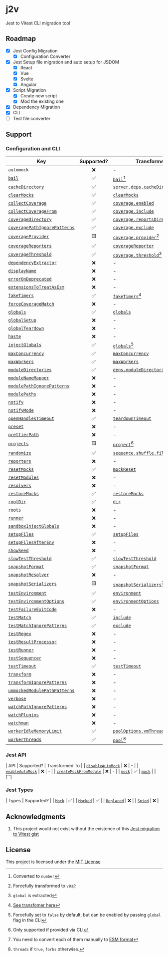 # j2v

Jest to Vitest CLI migration tool

## Roadmap

- [x] Jest Config Migration
  - [x] Configuration Converter
- [x] Jest Setup file migration and auto setup for JSDOM
  - [x] React
  - [x] Vue
  - [x] Svelte
  - [x] Angular
- [x] Script Migration
  - [x] Create new script
  - [x] Mod the existing one
- [x] Dependency Migration
- [x] CLI
- [ ] Test file converter

## Support

### Configuration and CLI

| Key | Supported? | Transformed To |
| --- | :--------: | -------------- |
| `automock` | ❌ | - |
| [`bail`](https://jestjs.io/docs/configuration#bail-number--boolean) | ✅ | [`bail`](https://vitest.dev/config/#bail)[^1] |
| [`cacheDirectory`](https://jestjs.io/docs/configuration#cachedirectory-string) | ✅ | [`server.deps.cacheDir`](https://vitest.dev/config/#server-deps-cachedir) |
| [`clearMocks`](https://jestjs.io/docs/configuration#clearmocks-boolean) | ✅ | [`clearMocks`](https://vitest.dev/config/#clearmocks) |
| [`collectCoverage`](https://jestjs.io/docs/configuration#collectcoverage-boolean) | ✅ | [`coverage.enabled`](https://vitest.dev/config/#coverage-enabled) |
| [`collectCoverageFrom`](https://jestjs.io/docs/configuration#collectcoveragefrom-array) | ✅ | [`coverage.include`](https://vitest.dev/config/#coverage-include) |
| [`coverageDirectory`](https://jestjs.io/docs/configuration#coveragedirectory-string) | ✅ | [`coverage.reportsDirectory`](https://vitest.dev/config/#coverage-reportsdirectory) |
| [`coveragePathIgnorePatterns`](https://jestjs.io/docs/configuration#coveragepathignorepatterns-arraystring) | ✅ | [`coverage.exclude`](https://vitest.dev/config/#coverage-exclude) |
| [`coverageProvider`](https://jestjs.io/docs/configuration#coverageprovider-string) | 🟨 | [`coverage.provider`](https://vitest.dev/config/#coverage-provider)[^2] |
| [`coverageReporters`](https://vitest.dev/config/#coverage-provider) | ✅ | [`coverageReporter`](https://vitest.dev/config/#coverage-reporter) |
| [`coverageThreshold`](https://jestjs.io/docs/configuration#coveragethreshold-object) | ✅ | [`coverage.threshold`](https://vitest.dev/config/#coverage-thresholds)[^3] |
| [`dependencyExtractor`](https://jestjs.io/docs/configuration#dependencyextractor-string) | ❌ | - |
| [`displayName`](https://jestjs.io/docs/configuration#displayname-string-object) | ❌ | - |
| [`errorOnDeprecated`](https://jestjs.io/docs/configuration#errorondeprecated-boolean) | ❌ | - |
| [`extensionsToTreatAsEsm`](https://jestjs.io/docs/configuration#extensionstotreatasesm-arraystring) | ❌ | - |
| [`fakeTimers`](https://jestjs.io/docs/configuration#faketimers-object) | ✅ | [`fakeTimers`](https://vitest.dev/config/#faketimers)[^4] |
| [`forceCoverageMatch`](https://jestjs.io/docs/configuration#forcecoveragematch-arraystring) | ❌ | - |
| [`globals`](https://jestjs.io/docs/configuration#globals-object) | ✅ | [`globals`](https://vitest.dev/config/#globals) |
| [`globalSetup`](https://jestjs.io/docs/configuration#globalsetup-string) | ❌ | - |
| [`globalTeardown`](https://jestjs.io/docs/configuration#globalteardown-string) | ❌ | - |
| [`haste`](https://jestjs.io/docs/configuration#haste-object) | ❌ | - |
| [`injectGlobals`](https://jestjs.io/docs/configuration#injectglobals-boolean) | ✅ | [`globals`](https://vitest.dev/config/#globals)[^5] |
| [`maxConcurrency`](https://jestjs.io/docs/configuration#maxconcurrency-number) | ✅ | [`maxConcurrency`](https://vitest.dev/config/#maxconcurrency) |
| [`maxWorkers`](https://jestjs.io/docs/configuration#maxworkers-number--string) | ✅ | [`maxWorkers`](https://vitest.dev/config/#maxworkers) |
| [`moduleDirectories`](https://jestjs.io/docs/configuration#moduledirectories-arraystring) | ✅ | [`deps.moduleDirectories`](https://vitest.dev/config/#deps-moduledirectories) |
| [`moduleNameMapper`](https://jestjs.io/docs/configuration#modulenamemapper-objectstring-string--arraystring) | ❌ | - |
| [`modulePathIgnorePatterns`](https://jestjs.io/docs/configuration#modulepathignorepatterns-arraystring) | ❌ | - |
| [`modulePaths`](https://jestjs.io/docs/configuration#modulepaths-arraystring) | ❌ | - |
| [`notify`](https://jestjs.io/docs/configuration#notify-boolean) | ❌ | - |
| [`notifyMode`](https://jestjs.io/docs/configuration#notifymode-string) | ❌ | - |
| [`openHandlesTimeout`](https://jestjs.io/docs/configuration#openhandlestimeout-number) | ✅ | [`teardownTimeout`](https://vitest.dev/config/#teardowntimeout) |
| [`preset`](https://jestjs.io/docs/configuration#preset-string) | ❌ | - |
| [`prettierPath`](https://jestjs.io/docs/configuration#prettierpath-string) | ❌ | - |
| [`projects`](https://jestjs.io/docs/configuration#projects-arraystring--projectconfig) | 🟨 | [`project`](https://vitest.dev/guide/cli.html#project)[^6] |
| [`randomize`](https://jestjs.io/docs/configuration#randomize-boolean) | ✅ | [`sequence.shuffle.files`](https://vitest.dev/config/#sequence-shuffle-files) |
| [`reporters`](https://jestjs.io/docs/configuration#reporters-arraymodulename--modulename-options) | ❌ | - |
| [`resetMocks`](https://jestjs.io/docs/configuration#resetmocks-boolean) | ✅ | [`mockReset`](https://vitest.dev/config/#mockreset) |
| [`resetModules`](https://jestjs.io/docs/configuration#resetmodules-boolean) | ❌ | - |
| [`resolvers`](https://jestjs.io/docs/configuration#resolver-string) | ❌ | - |
| [`restoreMocks`](https://jestjs.io/docs/configuration#restoremocks-boolean) | ✅ | [`restoreMocks`](https://jestjs.io/docs/configuration#restoremocks-boolean) |
| [`rootDir`](https://jestjs.io/docs/configuration#rootdir-string) | ✅ | [`dir`](https://vitest.dev/config/#dir) |
| [`roots`](https://jestjs.io/docs/configuration#roots-arraystring) | ❌ | - |
| [`runner`](https://jestjs.io/docs/configuration#runner-string) | ❌ | - |
| [`sandboxInjectGlobals`](https://jestjs.io/docs/configuration#sandboxinjectedglobals-arraystring) | ❌ | - |
| [`setupFiles`](https://jestjs.io/docs/configuration#setupfiles-array) | ✅ | [`setupFiles`](https://vitest.dev/config/#setupfiles) |
| [`setupFilesAfterEnv`](https://jestjs.io/docs/configuration#setupfilesafterenv-array) | ❌ | - |
| [`showSeed`](https://jestjs.io/docs/configuration#showseed-boolean) | ❌ | - |
| [`slowTestThreshold`](https://jestjs.io/docs/configuration#slowtestthreshold-number) | ✅ | [`slowTestThreshold`](https://vitest.dev/config/#slowtestthreshold) |
| [`snapshotFormat`](https://jestjs.io/docs/configuration#snapshotformat-object) | ✅ | [`snapshotFormat`](https://jestjs.io/docs/configuration#snapshotformat-object) |
| [`snapshotResolver`](https://jestjs.io/docs/configuration#snapshotresolver-string) | ❌ | - |
| [`snapshotSerializers`](https://jestjs.io/docs/configuration#snapshotserializers-arraystring) | 🟨 | [`snapshotSerializers`](https://vitest.dev/config/#snapshotserializers)[^7] |
| [`testEnvironment`](https://jestjs.io/docs/configuration#testenvironment-string) | ✅ | [`environment`](https://vitest.dev/config/#environment) |
| [`testEnvironmentOptions`](https://jestjs.io/docs/configuration#testenvironmentoptions-object) | ✅ | [`environmentOptions`](https://vitest.dev/config/#environmentoptions) |
| [`testFailureExitCode`](https://jestjs.io/docs/configuration#testfailureexitcode-number) | ❌ | - |
| [`testMatch`](https://jestjs.io/docs/configuration#testmatch-arraystring) | ✅ | [`include`](https://vitest.dev/config/#include) |
| [`testMatchIgnorePatterns`](https://jestjs.io/docs/configuration#testpathignorepatterns-arraystring) | ✅ | [`exclude`](https://vitest.dev/config/#exclude) |
| [`testRegex`](https://jestjs.io/docs/configuration#testregex-string--arraystring) | ❌ | - |
| [`testResultProcessor`](https://jestjs.io/docs/configuration#testresultsprocessor-string) | ❌ | - |
| [`testRunner`](https://jestjs.io/docs/configuration#testrunner-string) | ❌ | - |
| [`testSequencer`](https://jestjs.io/docs/configuration#testsequencer-string) | ❌ | - |
| [`testTimeout`](https://jestjs.io/docs/configuration#testtimeout-number) | ✅ | [`testTimeout`](https://vitest.dev/config/#testtimeout) |
| [`transform`](https://jestjs.io/docs/configuration#transform-objectstring-pathtotransformer--pathtotransformer-object) | ❌ | - |
| [`transformIgnorePatterns`](https://jestjs.io/docs/configuration#transformignorepatterns-arraystring) | ❌ | - |
| [`unmockedModulePathPatterns`](https://jestjs.io/docs/configuration#unmockedmodulepathpatterns-arraystring) | ❌ | - |
| [`verbose`](https://jestjs.io/docs/configuration#verbose-boolean) | ❌ | - |
| [`watchPathIgnorePatterns`](https://jestjs.io/docs/configuration#watchpathignorepatterns-arraystring) | ❌ | - |
| [`watchPlugins`](https://jestjs.io/docs/configuration#watchplugins-arraystring--string-object) | ❌ | - |
| [`watchman`](https://jestjs.io/docs/configuration#watchman-boolean) | ❌ | - |
| [`workerIdleMemoryLimit`](https://jestjs.io/docs/configuration#workeridlememorylimit-numberstring) | ✅ | [`poolOptions.vmThreads.memoryLimit`](https://vitest.dev/config/#pooloptions-vmthreads-memorylimit) |
| [`workerThreads`](https://jestjs.io/docs/configuration#workerthreads) | ✅ | [`pool`](https://vitest.dev/config/#pool)[^8] |

[^1]: Converted to `number`
[^2]: Forcefully transformed to `v8`
[^3]: `global` is extracted
[^4]: [See transfomer here](./src/mapper.ts)
[^5]: Forcefully set to `false` by default, but can be enabled by passing `global` flag in the CLI
[^6]: Only supported if provided via CLI
[^7]: You need to convert each of them manually to [ESM format](https://vitest.dev/guide/snapshot#custom-serializer)
[^8]: `threads` if `true`, `forks` otherwise.

### Jest API

| API | Supported? | Transformed To |
| [`disableAutoMock`](https://jestjs.io/docs/jest-object#jestdisableautomock) | ❌ | - |
| [`enableAutoMock`](https://jestjs.io/docs/jest-object#jestenableautomock) | ❌ | - |
| [`createMockFromModule`](https://jestjs.io/docs/jest-object#jestcreatemockfrommodulemodulename) | ❌ | - |
| [`mock`](https://jestjs.io/docs/jest-object#jestmockmodulename-factory-options) | ✅ | [`mock`](https://vitest.dev/api/vi.html#vi-mock) |
| [``]

### Jest Types

| Types | Supported? |
| [`Mock`](https://jestjs.io/docs/mock-function-api#jestmockt) | ✅ |
| [`Mocked`](https://jestjs.io/docs/jest-object#jestmockedsource) | ✅ |
| [`Replaced`](https://jestjs.io/docs/mock-function-api#jestreplacedsource) | ❌ |
| [`Spied`](https://jestjs.io/docs/mock-function-api#jestspiedsource) | ❌ |

## Acknowledgments

1. This project would not exist without the existence of this [Jest migration to Vitest gist](https://gist.github.com/wojtekmaj/6defa1f358daae28bd52b7b6dbeb7ab6)

## License

This project is licensed under the [MIT License](./LICENSE)
